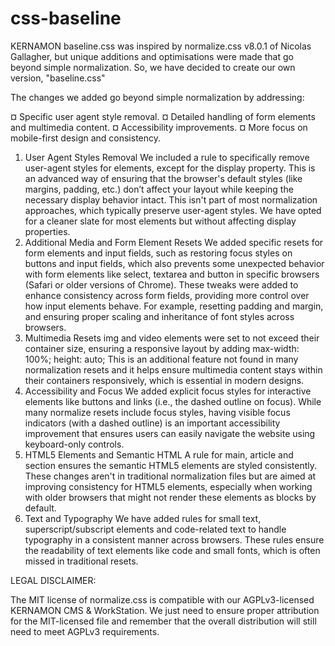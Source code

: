 # css-baseline
KERNAMON baseline.css was inspired by normalize.css v8.0.1 of Nicolas Gallagher, but unique additions and optimisations were made that go beyond simple normalization. So, we have decided to create our own version, "baseline.css"

The changes we added go beyond simple normalization by addressing:

¤ Specific user agent style removal.
¤ Detailed handling of form elements and multimedia content.
¤ Accessibility improvements.
¤ More focus on mobile-first design and consistency.

1. User Agent Styles Removal
   We included a rule to specifically remove user-agent styles for elements, except for the display property. This is an advanced way of ensuring that the browser's default styles (like margins, padding, etc.) don’t affect your layout while keeping the necessary display behavior intact. This isn't part of most normalization approaches, which typically preserve user-agent styles. We have opted for a cleaner slate for most elements but without affecting display properties.
2. Additional Media and Form Element Resets
   We added specific resets for form elements and input fields, such as restoring focus styles on buttons and input fields, which also prevents some unexpected behavior with form elements like select, textarea and button in specific browsers (Safari or older versions of Chrome). These tweaks were added to enhance consistency across form fields, providing more control over how input elements behave. For example, resetting padding and margin, and ensuring proper scaling and inheritance of font styles across browsers.
3. Multimedia Resets
   img and video elements were set to not exceed their container size, ensuring a responsive layout by adding max-width: 100%; height: auto; This is an additional feature not found in many normalization resets and it helps ensure multimedia content stays within their containers responsively, which is essential in modern designs.
4. Accessibility and Focus
   We added explicit focus styles for interactive elements like buttons and links (i.e., the dashed outline on focus). While many normalize resets include focus styles, having visible focus indicators (with a dashed outline) is an important accessibility improvement that ensures users can easily navigate the website using keyboard-only controls.
5. HTML5 Elements and Semantic HTML
   A rule for main, article and section ensures the semantic HTML5 elements are styled consistently. These changes aren't in traditional normalization files but are aimed at improving consistency for HTML5 elements, especially when working with older browsers that might not render these elements as blocks by default.
6. Text and Typography
   We have added rules for small text, superscript/subscript elements and code-related text to handle typography in a consistent manner across browsers. These rules ensure the readability of text elements like code and small fonts, which is often missed in traditional resets.

LEGAL DISCLAIMER:

The MIT license of normalize.css is compatible with our AGPLv3-licensed KERNAMON CMS & WorkStation. We just need to ensure proper attribution for the MIT-licensed file and remember that the overall distribution will still need to meet AGPLv3 requirements.
